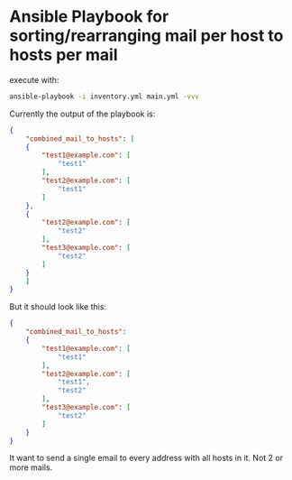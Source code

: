 # Ansible Playbook for sorting/rearranging mail per host to hosts per mail

execute with:
```sh
ansible-playbook -i inventory.yml main.yml -vvv
```

Currently the output of the playbook is:

```json
{
    "combined_mail_to_hosts": [
    {
        "test1@example.com": [
            "test1"
        ],
        "test2@example.com": [
            "test1"
        ]
    },
    {
        "test2@example.com": [
            "test2"
        ],
        "test3@example.com": [
            "test2"
        ]
    }
    ]
}
```

But it should look like this:

```json
{
    "combined_mail_to_hosts": 
    {
        "test1@example.com": [
            "test1"
        ],     
        "test2@example.com": [
            "test1",
            "test2"
        ],
        "test3@example.com": [
            "test2"
        ]
    }    
}
```

It want to send a single email to every address with all hosts in it. Not 2 or more mails.